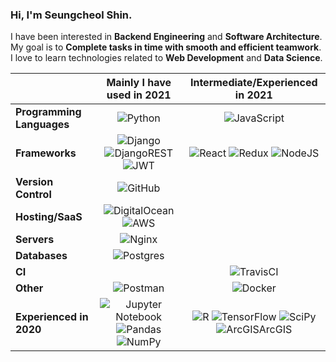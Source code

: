 ### Hi, I'm Seungcheol Shin. <br>
I have been interested in **Backend Engineering** and **Software Architecture**. My goal is to **Complete tasks in time with smooth and efficient teamwork**.
I love to learn technologies related to **Web Development** and **Data Science**.
 
|         | Mainly I have used in 2021 | Intermediate/Experienced in 2021 | 
| ------------- |:-------------:| :-----:|
| **Programming Languages** | ![Python](https://img.shields.io/badge/python-3670A0?style=for-the-badge&logo=python&logoColor=ffdd54)  | ![JavaScript](https://img.shields.io/badge/javascript-%23323330.svg?style=for-the-badge&logo=javascript&logoColor=%23F7DF1E)  |
| **Frameworks**    | ![Django](https://img.shields.io/badge/django-%23092E20.svg?style=for-the-badge&logo=django&logoColor=white) ![DjangoREST](https://img.shields.io/badge/DJANGO-REST-ff1709?style=for-the-badge&logo=django&logoColor=white&color=ff1709&labelColor=gray) ![JWT](https://img.shields.io/badge/JWT-black?style=for-the-badge&logo=JSON%20web%20tokens)      | ![React](https://img.shields.io/badge/react-%2320232a.svg?style=for-the-badge&logo=react&logoColor=%2361DAFB) ![Redux](https://img.shields.io/badge/redux-%23593d88.svg?style=for-the-badge&logo=redux&logoColor=white) ![NodeJS](https://img.shields.io/badge/node.js-6DA55F?style=for-the-badge&logo=node.js&logoColor=white) |
| **Version Control** | ![GitHub](https://img.shields.io/badge/github-%23121011.svg?style=for-the-badge&logo=github&logoColor=white) | |
| **Hosting/SaaS** | ![DigitalOcean](https://img.shields.io/badge/DigitalOcean-%230167ff.svg?style=for-the-badge&logo=digitalOcean&logoColor=white) ![AWS](https://img.shields.io/badge/AWS-%23FF9900.svg?style=for-the-badge&logo=amazon-aws&logoColor=white)      |    |
| **Servers** | ![Nginx](https://img.shields.io/badge/nginx-%23009639.svg?style=for-the-badge&logo=nginx&logoColor=white)      |     |
| **Databases** | ![Postgres](https://img.shields.io/badge/postgres-%23316192.svg?style=for-the-badge&logo=postgresql&logoColor=white) |    |
| **CI** | | ![TravisCI](https://img.shields.io/badge/travisci-%232B2F33.svg?style=for-the-badge&logo=travis&logoColor=white) |
| **Other** | ![Postman](https://img.shields.io/badge/Postman-FF6C37?style=for-the-badge&logo=postman&logoColor=white)   | ![Docker](https://img.shields.io/badge/docker-%230db7ed.svg?style=for-the-badge&logo=docker&logoColor=white) |
| **Experienced in 2020** | ![Jupyter Notebook](https://img.shields.io/badge/jupyter-%23FA0F00.svg?style=for-the-badge&logo=jupyter&logoColor=white) ![Pandas](https://img.shields.io/badge/pandas-%23150458.svg?style=for-the-badge&logo=pandas&logoColor=white) ![NumPy](https://img.shields.io/badge/numpy-%23013243.svg?style=for-the-badge&logo=numpy&logoColor=white) | ![R](https://img.shields.io/badge/r-%23276DC3.svg?style=for-the-badge&logo=r&logoColor=white) ![TensorFlow](https://img.shields.io/badge/TensorFlow-%23FF6F00.svg?style=for-the-badge&logo=TensorFlow&logoColor=white) ![SciPy](https://img.shields.io/badge/SciPy-%230C55A5.svg?style=for-the-badge&logo=scipy&logoColor=%white) <br> ![ArcGIS](https://user-images.githubusercontent.com/80245390/137078763-65dc3c82-9dfe-4038-a5d4-03bd0c8b3b99.png)ArcGIS 

<br><br>

<!--
**jn8366ew/jn8366ew** is a ✨ _special_ ✨ repository because its `README.md` (this file) appears on your GitHub profile.

Here are some ideas to get you started:

- 🔭 I’m currently working on ...
- 🌱 I’m currently learning ...
- 👯 I’m looking to collaborate on ...
- 🤔 I’m looking for help with ...
- 💬 Ask me about ...
- 📫 How to reach me: ...
- 😄 Pronouns: ...
- ⚡ Fun fact: ...
-->
